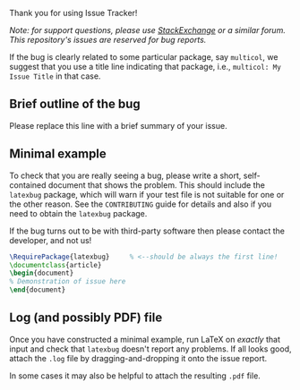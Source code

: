 Thank you for using Issue Tracker!

*Note: for support questions, please use [StackExchange](http://tex.stackexchange.com) or a similar forum. This repository's issues are reserved for bug reports.*

If the bug is clearly related to some particular package, say `multicol`, we suggest that you use a title line indicating that package, i.e., `multicol: My Issue Title` in that case.

## Brief outline of the bug

Please replace this line with a brief summary of your issue.

## Minimal example

To check that you are really seeing a bug, please write a short, self-contained document that shows the problem. This should include the `latexbug` package, which will warn if your test file is not suitable for one or the other reason. See the `CONTRIBUTING` guide for details and also if you need to obtain the `latexbug` package.

If the bug turns out to be with third-party software then please contact the developer, and not us!

```latex
\RequirePackage{latexbug}     % <--should be always the first line!
\documentclass{article}
\begin{document}
% Demonstration of issue here
\end{document}
```
## Log (and possibly PDF) file

Once you have constructed a minimal example, run LaTeX on *exactly* that input and check that `latexbug` doesn't report any problems. If all looks good, attach the `.log` file by dragging-and-dropping it onto the issue report.

In some cases it may also be helpful to attach the resulting `.pdf` file.